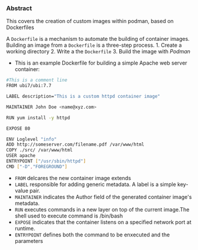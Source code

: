 ### Abstract

This covers the creation of custom images within podman, based on Dockerfiles


A `Dockerfile` is a mechanism to automate the building of container images.
Building an image from a `Dockerfile` is a three-step process.
	1. Create a working directory
	2. Write a the `Dockerfile`
	3. Build the image with *Podman*


- This is an example Dockerfile for building a simple Apache web server container:
```bash
#This is a comment line
FROM ubi7/ubi:7.7

LABEL description="This is a custom httpd container image"

MAINTAINER John Doe <name@xyz.com>

RUN yum install -y httpd

EXPOSE 80

ENV Loglevel "info"
ADD http://someserver.com/filename.pdf /var/www/html 
COPY ./src/ /var/www/html 
USER apache 
ENTRYPOINT ["/usr/sbin/httpd"]
CMD ["-D","FOREGROUND"]
```

- `FROM` delcares the new container image extends
- `LABEL` responsible for adding generic metadata. A label is a simple key-value pair.
- `MAINTAINER` indicates the Author field of the generated container image\'s metadata.
- `RUN` executes commands in a new layer on top of the current image.The shell used to execute command is /bin/bash
- `EXPOSE` indicates that the container listens on a specified network port at runtime.
- `ENTRYPOINT` defines both the command to be enxecuted and the parameters

